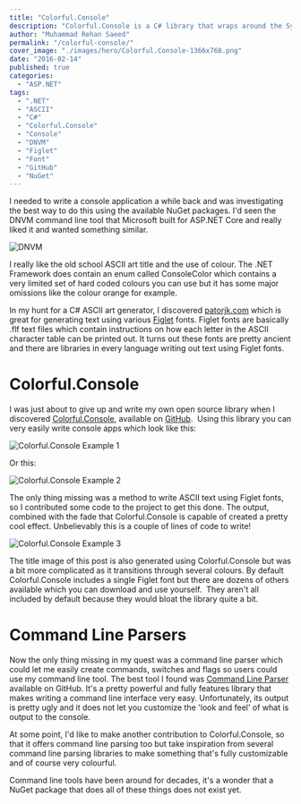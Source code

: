 ```yaml
---
title: "Colorful.Console"
description: "Colorful.Console is a C# library that wraps around the System.Console class, making your console apps more colourful. Write ASCII art using Figlet fonts."
author: "Muhammad Rehan Saeed"
permalink: "/colorful-console/"
cover_image: "./images/hero/Colorful.Console-1366x768.png"
date: "2016-02-14"
published: true
categories:
  - "ASP.NET"
tags:
  - ".NET"
  - "ASCII"
  - "C#"
  - "Colorful.Console"
  - "Console"
  - "DNVM"
  - "Figlet"
  - "Font"
  - "GitHub"
  - "NuGet"
---
```


I needed to write a console application a while back and was investigating the best way to do this using the available NuGet packages. I'd seen the DNVM command line tool that Microsoft built for ASP.NET Core and really liked it and wanted something similar.

![DNVM](./images/DNVM.png)

I really like the old school ASCII art title and the use of colour. The .NET Framework does contain an enum called ConsoleColor which contains a very limited set of hard coded colours you can use but it has some major omissions like the colour orange for example.

In my hunt for a C# ASCII art generator, I discovered [patorjk.com](http://patorjk.com) which is great for generating text using various [Figlet](http://www.figlet.org/) fonts. Figlet fonts are basically .flf text files which contain instructions on how each letter in the ASCII character table can be printed out. It turns out these fonts are pretty ancient and there are libraries in every language writing out text using Figlet fonts.

# Colorful.Console

I was just about to give up and write my own open source library when I discovered [Colorful.Console](http://colorfulconsole.com/), available on [GitHub](https://github.com/tomakita/Colorful.Console).  Using this library you can very easily write console apps which look like this:

![Colorful.Console Example 1](./images/Colorful.Console.Example-1.png)

Or this:

![Colorful.Console Example 2](./images/Colorful.Console.Example-2.png)

The only thing missing was a method to write ASCII text using Figlet fonts, so I contributed some code to the project to get this done. The output, combined with the fade that Colorful.Console is capable of created a pretty cool effect. Unbelievably this is a couple of lines of code to write!

![Colorful.Console Example 3](./images/Colorful.Console-Example-3.png)

The title image of this post is also generated using Colorful.Console but was a bit more complicated as it transitions through several colours. By default Colorful.Console includes a single Figlet font but there are dozens of others available which you can download and use yourself.  They aren't all included by default because they would bloat the library quite a bit.

# Command Line Parsers

Now the only thing missing in my quest was a command line parser which could let me easily create commands, switches and flags so users could use my command line tool. The best tool I found was [Command Line Parser](https://github.com/gsscoder/commandline) available on GitHub. It's a pretty powerful and fully features library that makes writing a command line interface very easy. Unfortunately, its output is pretty ugly and it does not let you customize the 'look and feel' of what is output to the console.

At some point, I'd like to make another contribution to Colorful.Console, so that it offers command line parsing too but take inspiration from several command line parsing libraries to make something that's fully customizable and of course very colourful.

Command line tools have been around for decades, it's a wonder that a NuGet package that does all of these things does not exist yet.
